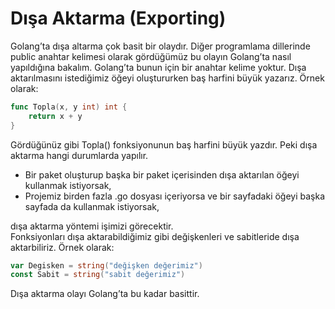 # Dışa Aktarma \(Exporting\)

Golang’ta dışa altarma çok basit bir olaydır. Diğer programlama dillerinde public anahtar kelimesi olarak gördüğümüz bu olayın Golang’ta nasıl yapıldığına bakalım. Golang’ta bunun için bir anahtar kelime yoktur. Dışa aktarılmasını istediğimiz öğeyi oluştururken baş harfini büyük yazarız. Örnek olarak:

```go
func Topla(x, y int) int {
    return x + y
}
```

Gördüğünüz gibi Topla\(\) fonksiyonunun baş harfini büyük yazdır. Peki dışa aktarma hangi durumlarda yapılır.

* Bir paket oluşturup başka bir paket içerisinden dışa aktarılan öğeyi kullanmak istiyorsak,
* Projemiz birden fazla .go dosyası içeriyorsa ve bir sayfadaki öğeyi başka sayfada da kullanmak istiyorsak,

dışa aktarma yöntemi işimizi görecektir.  
Fonksiyonları dışa aktarabildiğimiz gibi değişkenleri ve sabitleride dışa aktarbiliriz. Örnek olarak:

```go
var Degisken = string("değişken değerimiz")
const Sabit = string("sabit değerimiz")
```

Dışa aktarma olayı Golang’ta bu kadar basittir.

